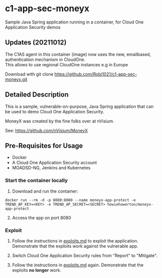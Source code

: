 # c1-app-sec-moneyx
Sample Java Spring application running in a container, for Cloud One Application Security demos
  
## Updates (20211012)
The C1AS agent in this container (image) now uses the new, emailbased, authentication mechanism in CloudOne.    
This allows to use regional CloudOne instances e.g in Europe 

Download with 
git clone https://github.com/Robi1021/c1-app-sec-moneyx.git

## Detailed Description
This is a sample, vulnerable-on-purpose, Java Spring application that can be used to demo Cloud One Application Security.

MoneyX was created by the fine folks over at nVisium.

See:  https://github.com/nVisium/MoneyX
 ## Pre-Requisites for Usage

* Docker
* A Cloud One Application Security account
* MOADSD-NG, Jenkins and Kubernetes


### Start the container locally 

1. Download and run the container:
```
docker run --rm -d -p 8080:8080 --name moneyx-app-protect -e TREND_AP_KEY=<KEY> -e TREND_AP_SECRET=<SECRET> howiehowerton/moneyx-app-protect
```

2. Access the app on port 8080

### Exploit
  
1. Follow the instructions in [exploits.md](exploits.md) to exploit the application.  Demonstrate that the exploits work against the vulnerable app.

2. Switch Cloud One Application Security rules from "Report" to "Mitigate".

3. Follow the instructions in [exploits.md](exploits.md) again. Demonstrate that the exploits **no longer** work.
 
 

